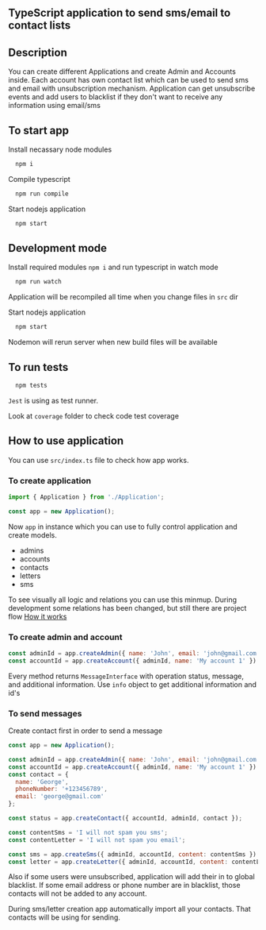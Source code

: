 ## TypeScript application to send sms/email to contact lists

## Description
You can create different Applications and create Admin and Accounts inside.
Each account has own contact list which can be used to send sms and email with unsubscription mechanism.
Application can get unsubscribe events and add users to blacklist if they don't want to receive any information using email/sms

## To start app

Install necassary node modules
```sh
  npm i
```

Compile typescript
```sh
  npm run compile
```

Start nodejs application
```sh
  npm start
```

## Development mode
Install required modules `npm i` and run typescript in watch mode
```sh
  npm run watch
```
Application will be recompiled all time when you change files in `src` dir

Start nodejs application
```sh
  npm start
```

Nodemon will rerun server when new build files will be available

## To run tests
```sh
  npm tests
```
`Jest` is using as test runner.

Look at `coverage` folder to check code test coverage

## How to use application

You can use `src/index.ts` file to check how app works.

### To create application

```js
import { Application } from './Application';

const app = new Application();
```
Now `app` in instance which you can use to fully control application and create models.

- admins
- accounts
- contacts
- letters
- sms

To see visually all logic and relations you can use this minmup.
During development some relations has been changed, but still there are project flow
[How it works](https://mindmup-export.s3.amazonaws.com/map.png/out/7140efa0ad8811eaae16172d734f0ef9.map.png?AWSAccessKeyId=ASIASNCK5ADR2VE342HX&Expires=1592154811&Signature=5lDEUM1OTNa5P83n1smmrYIdC6g%3D&x-amz-security-token=IQoJb3JpZ2luX2VjEP7%2F%2F%2F%2F%2F%2F%2F%2F%2F%2FwEaCXVzLWVhc3QtMSJIMEYCIQDXSHRW72upWyrYllm0LHtPncI4Oo0teIVGuhKKOwYuwgIhAKXOT23nkZeQ1tG4U6TsRfnaz9idM9uQ5%2BfsH36stQC9Ks8BCHcQABoMMTY1NTEzMzMwOTE1IgzjPchOnr1lzN3aphEqrAHtD4iT%2F3DndB71DJdxQknxdfr5sO28lMyb%2F0q53Csd2u8K%2BTgC1w6SUYL%2BFfo60TiI4qaWQAHaboTT0a85Nltxr0vvmC3MhZp8%2FlNlz3hyBK3yIVzjKO9BtH3FIvNEM%2F0VNPVh7408gMLNAFuYT%2FhXGIMEwZFIMQ7kWKOHUpHK%2F%2BPAogIF%2FqBI%2Beyv%2BfjlhTuO%2F%2FYunhtrBqgy4vuCAO7LdJ2DWbHpbcEj5iKtMOi2k%2FcFOt8BSTuSfwF0LwEgZOT00baTGKxINH8CFiAg60uIHFEjW6IIeTNBQq%2Bz4rqv0ufwZaWxJZvN5RaQdNOFx9wDlaS1IjnwSiAPDrAqbL0ACNYWnnXR4B3RATjI5oDCtNU34jSP04RWWK%2Bza1gr8YYB43sBTIBHy7bxY6W1ZHrXouwbugtjUPFrB4L%2FnMWZsCMADirIvKEJJQaelaE68uRfX6yhOHH0pjWtOkknENMRsU8imRUvyfdjrEp7dj7GHWeVkJVXhGW40y327YrfEyfv2ifJSTdXaFzQsN6Jw6xk94gTIA%3D%3D)

### To create admin and account

```js
const adminId = app.createAdmin({ name: 'John', email: 'john@gmail.com' }).info.id;
const accountId = app.createAccount({ adminId, name: 'My account 1' }).info.id;
```

Every method returns `MessageInterface` with operation status, message, and additional information.
Use `info` object to get additional information and id's

### To send messages

Create contact first in order to send a message
```js
const app = new Application();

const adminId = app.createAdmin({ name: 'John', email: 'john@gmail.com' }).info.id;
const accountId = app.createAccount({ adminId, name: 'My account 1' }).info.id;
const contact = {
  name: 'George',
  phoneNumber: '+123456789',
  email: 'george@gmail.com'
};

const status = app.createContact({ accountId, adminId, contact });

const contentSms = 'I will not spam you sms';
const contentLetter = 'I will not spam you email';

const sms = app.createSms({ adminId, accountId, content: contentSms }).info;
const letter = app.createLetter({ adminId, accountId, content: contentLetter }).info;
```

Also if some users were unsubscribed, application will add their in to global blacklist.
If some email address or phone number are in blacklist, those contacts will not be added to any account.

During sms/letter creation app automatically import all your contacts. That contacts will be using for sending.





